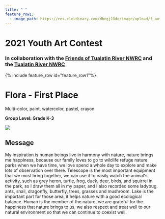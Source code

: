 ```yaml
---
title: " "
feature_row1:
  - image_path: https://res.cloudinary.com/dhngj18do/image/upload/f_auto,q_auto/v1/images/artcontest/ribbon_1
---
```


# 2021 Youth Art Contest

### In collaboration with the [Friends of Tualatin River NWRC](https://fotr.wildapricot.org/) and the [Tualatin River NWRC](https://www.fws.gov/refuge/Tualatin_River/)

{% include feature_row id="feature_row1"%}

# Flora - First Place  
Multi-color, paint, watercolor, pastel, crayon  

**Group Level: Grade K-3**  

![](https://res.cloudinary.com/dhngj18do/image/upload/f_auto,q_auto/v1/images/artcontest/2021_grp4_1st_large)

## Message

My inspiration is human beings live in harmony with nature, nature brings me happiness, because our family loves to go to wildlife refuge nature parks when we have time, we love spend a whole day to explore and make lots of observation over there. Telescope is the most important equipment that we must bring together, we can use it to easily watch the animal's activity, such as grey heron, turtle, frog, duck, deer, birds, and squirrel in the park, so I draw them all in my paper, and I also recorded some ladybug, ants, snail, dragonfly, butterfly, trees, grasses and mushroom. Lake is the important part for those area, it helps nature with a good ecological balance. Human is the member of the nature, we are grateful for the happiness that nature brings to us, we also respect and treat well to our natural environment so that we can continue to coexist well.
